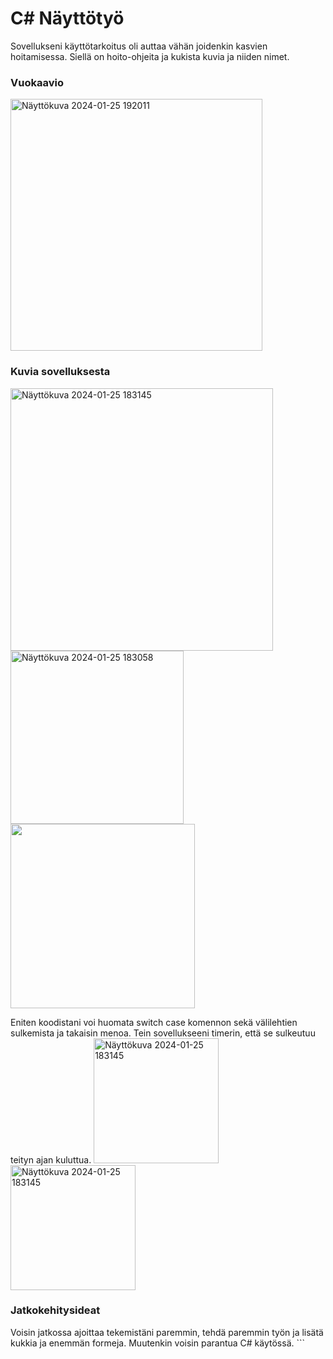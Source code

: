 # C# Näyttötyö
Sovellukseni käyttötarkoitus oli auttaa vähän joidenkin kasvien hoitamisessa. Siellä on hoito-ohjeita ja kukista kuvia ja niiden nimet.


<h3>Vuokaavio</h3>
<img width="403" alt="Näyttökuva 2024-01-25 192011" src="https://github.com/ellenaatti/Puutarhasovellus/assets/151004400/3c290c5c-bb21-487b-ad1c-f2e321f355e8">

<h3>Kuvia sovelluksesta</h3>
<img width="420" alt="Näyttökuva 2024-01-25 183145" src="https://github.com/ellenaatti/Puutarhasovellus/assets/151004400/cd8a3656-4bdd-407b-afab-e9776e64f225">
<img width="277" alt="Näyttökuva 2024-01-25 183058" src="https://github.com/ellenaatti/Puutarhasovellus/assets/151004400/3d584a6b-34bb-44a3-bd13-ea1589c0218a">
<img width="295" alt="" src="https://github.com/ellenaatti/Puutarhasovellus/assets/151004400/a0069803-e756-4205-aaee-2548351c0e08">

Eniten koodistani voi huomata switch case komennon sekä välilehtien sulkemista ja takaisin menoa.
Tein sovellukseeni timerin, että se sulkeutuu teityn ajan kuluttua. 
<img width="200" alt="Näyttökuva 2024-01-25 183145" src="https://github.com/ellenaatti/Puutarhasovellus/assets/151004400/7f2c5de6-a1d0-402b-a2f3-ba2a0ab52847">
<img width="200" alt="Näyttökuva 2024-01-25 183145" src="https://github.com/ellenaatti/Puutarhasovellus/assets/151004400/eee74965-384a-487e-a5a6-9051cacb31dd">

<h3>Jatkokehitysideat</h3>
Voisin jatkossa ajoittaa tekemistäni paremmin, tehdä paremmin työn ja lisätä kukkia ja enemmän formeja. Muutenkin voisin parantua C# käytössä.
```
